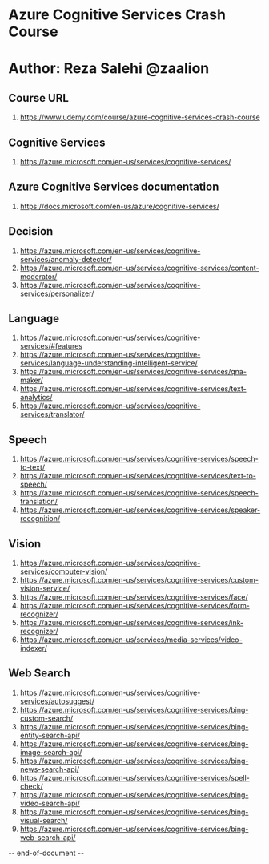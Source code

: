 Azure Cognitive Services Crash Course
=====================================

Author: Reza Salehi	@zaalion
================================

Course URL
----------
1. https://www.udemy.com/course/azure-cognitive-services-crash-course

Cognitive Services
------------------
1. https://azure.microsoft.com/en-us/services/cognitive-services/

Azure Cognitive Services documentation
--------------------------------------
1. https://docs.microsoft.com/en-us/azure/cognitive-services/

Decision
--------
1. https://azure.microsoft.com/en-us/services/cognitive-services/anomaly-detector/
2. https://azure.microsoft.com/en-us/services/cognitive-services/content-moderator/
3. https://azure.microsoft.com/en-us/services/cognitive-services/personalizer/

Language
--------
1. https://azure.microsoft.com/en-us/services/cognitive-services/#features
2. https://azure.microsoft.com/en-us/services/cognitive-services/language-understanding-intelligent-service/
3. https://azure.microsoft.com/en-us/services/cognitive-services/qna-maker/
4. https://azure.microsoft.com/en-us/services/cognitive-services/text-analytics/
5. https://azure.microsoft.com/en-us/services/cognitive-services/translator/

Speech
------
1. https://azure.microsoft.com/en-us/services/cognitive-services/speech-to-text/
2. https://azure.microsoft.com/en-us/services/cognitive-services/text-to-speech/
3. https://azure.microsoft.com/en-us/services/cognitive-services/speech-translation/
4. https://azure.microsoft.com/en-us/services/cognitive-services/speaker-recognition/

Vision
------
1. https://azure.microsoft.com/en-us/services/cognitive-services/computer-vision/
2. https://azure.microsoft.com/en-us/services/cognitive-services/custom-vision-service/
3. https://azure.microsoft.com/en-us/services/cognitive-services/face/
4. https://azure.microsoft.com/en-us/services/cognitive-services/form-recognizer/
5. https://azure.microsoft.com/en-us/services/cognitive-services/ink-recognizer/
6. https://azure.microsoft.com/en-us/services/media-services/video-indexer/

Web Search
----------
1. https://azure.microsoft.com/en-us/services/cognitive-services/autosuggest/
2. https://azure.microsoft.com/en-us/services/cognitive-services/bing-custom-search/
3. https://azure.microsoft.com/en-us/services/cognitive-services/bing-entity-search-api/
4. https://azure.microsoft.com/en-us/services/cognitive-services/bing-image-search-api/
5. https://azure.microsoft.com/en-us/services/cognitive-services/bing-news-search-api/
6. https://azure.microsoft.com/en-us/services/cognitive-services/spell-check/
7. https://azure.microsoft.com/en-us/services/cognitive-services/bing-video-search-api/
8. https://azure.microsoft.com/en-us/services/cognitive-services/bing-visual-search/
9. https://azure.microsoft.com/en-us/services/cognitive-services/bing-web-search-api/

-- end-of-document --